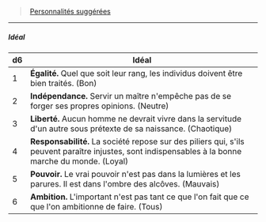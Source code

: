 ﻿---
!PersonalityIdealItem
Table: >+
  |d6|Idéal|

  |---|---|

  |1|**Égalité.** Quel que soit leur rang, les individus <!--br-->doivent être bien traités. (Bon)|

  |2|**Indépendance.** Servir un maître n'empêche <!--br-->pas de se forger ses propres opinions. (Neutre)|

  |3|**Liberté.** Aucun homme ne devrait vivre dans <!--br-->la servitude d'un autre sous prétexte de sa <!--br-->naissance. (Chaotique)|

  |4|**Responsabilité.** La société repose sur des <!--br-->piliers qui, s'ils peuvent paraître injustes, sont <!--br-->indispensables à la bonne marche du monde. <!--br-->(Loyal)|

  |5|**Pouvoir.** Le vrai pouvoir n'est pas dans la <!--br-->lumières et les parures. Il est dans l'ombre des <!--br-->alcôves. (Mauvais)|

  |6|**Ambition.** L'important n'est pas tant ce que l'on <!--br-->fait que ce que l'on ambitionne de faire. (Tous)|

Id: background_serviteur_hd.md#idéal
ParentLink: background_serviteur_hd.md#personnalités-suggérées
Name: Idéal
ParentName: Personnalités suggérées
NameLevel: 5
Attributes: {}
---
> [Personnalités suggérées](hd_background_serviteur_personnalites_suggerees.md)

---

##### Idéal

|d6|Idéal|
|---|---|
|1|**Égalité.** Quel que soit leur rang, les individus doivent être bien traités. (Bon)|
|2|**Indépendance.** Servir un maître n'empêche pas de se forger ses propres opinions. (Neutre)|
|3|**Liberté.** Aucun homme ne devrait vivre dans la servitude d'un autre sous prétexte de sa naissance. (Chaotique)|
|4|**Responsabilité.** La société repose sur des piliers qui, s'ils peuvent paraître injustes, sont indispensables à la bonne marche du monde. (Loyal)|
|5|**Pouvoir.** Le vrai pouvoir n'est pas dans la lumières et les parures. Il est dans l'ombre des alcôves. (Mauvais)|
|6|**Ambition.** L'important n'est pas tant ce que l'on fait que ce que l'on ambitionne de faire. (Tous)|

